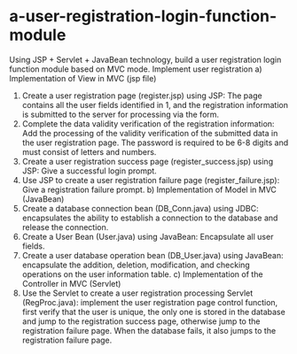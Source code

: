 # a-user-registration-login-function-module
Using JSP + Servlet + JavaBean technology, build a user registration login function module based on MVC mode.
Implement user registration
a) Implementation of View in MVC (jsp file)
1. Create a user registration page (register.jsp) using JSP: The page contains all the user fields identified in 1, and the registration information is submitted to the server for processing via the form.
2. Complete the data validity verification of the registration information: Add the processing of the validity verification of the submitted data in the user registration page. The password is required to be 6-8 digits and must consist of letters and numbers.
3. Create a user registration success page (register_success.jsp) using JSP: Give a successful login prompt.
4. Use JSP to create a user registration failure page (register_failure.jsp): Give a registration failure prompt.
b) Implementation of Model in MVC (JavaBean)
1. Create a database connection bean (DB_Conn.java) using JDBC: encapsulates the ability to establish a connection to the database and release the connection.
2. Create a User Bean (User.java) using JavaBean: Encapsulate all user fields.
3. Create a user database operation bean (DB_User.java) using JavaBean: encapsulate the addition, deletion, modification, and checking operations on the user information table.
c) Implementation of the Controller in MVC (Servlet)
1. Use the Servlet to create a user registration processing Servlet (RegProc.java): implement the user registration page control function, first verify that the user is unique, the only one is stored in the database and jump to the registration success page, otherwise jump to the registration failure page. When the database fails, it also jumps to the registration failure page.
